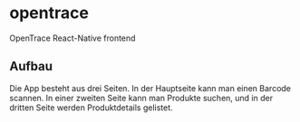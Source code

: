 # opentrace
OpenTrace React-Native frontend

## Aufbau
Die App besteht aus drei Seiten. In der Hauptseite kann man einen Barcode scannen. In einer zweiten Seite kann man Produkte suchen, und in der dritten Seite werden Produktdetails gelistet.